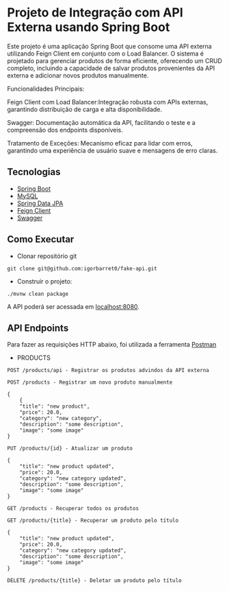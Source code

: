 <h1>Projeto de Integração com API Externa usando Spring Boot </h1>

Este projeto é uma aplicação Spring Boot que consome uma API externa utilizando Feign Client em conjunto com o Load Balancer. O sistema é projetado para gerenciar produtos de forma eficiente, oferecendo um CRUD completo, incluindo a capacidade de salvar produtos provenientes da API externa e adicionar novos produtos manualmente.

Funcionalidades Principais:

Feign Client com Load Balancer:Integração robusta com APIs externas, garantindo distribuição de carga e alta disponibilidade.

Swagger: Documentação automática da API, facilitando o teste e a compreensão dos endpoints disponíveis.

Tratamento de Exceções: Mecanismo eficaz para lidar com erros, garantindo uma experiência de usuário suave e mensagens de erro claras.

## Tecnologias

- [Spring Boot](https://spring.io/projects/spring-boot)
- [MySQL](https://www.mysql.com/)
- [Spring Data JPA](https://spring.io/projects/spring-data-jpa)
- [Feign Client](https://docs.spring.io/spring-cloud-openfeign/docs/current/reference/html/)
- [Swagger](https://swagger.io/)


## Como Executar

- Clonar repositório git
```
git clone git@github.com:igorbarret0/fake-api.git
```

- Construir o projeto:
```
./mvnw clean package
```

A API poderá ser acessada em [localhost:8080](http://localhost:8080).

## API Endpoints

Para fazer as requisições HTTP abaixo, foi utilizada a ferramenta [Postman](https://www.postman.com/)

-  PRODUCTS
```
POST /products/api - Registrar os produtos advindos da API externa
```

```
POST /products - Registrar um novo produto manualmente

{
    {
    "title": "new product",
    "price": 20.0,
    "category": "new category",
    "description": "some description",
    "image": "some image"
}
```

```
PUT /products/{id} - Atualizar um produto

{
    "title": "new product updated",
    "price": 20.0,
    "category": "new category updated",
    "description": "some description",
    "image": "some image"
}
```

```
GET /products - Recuperar todos os produtos
```

```
GET /products/{title} - Recuperar um produto pelo título

{
    "title": "new product updated",
    "price": 20.0,
    "category": "new category updated",
    "description": "some description",
    "image": "some image"
}
```

```
DELETE /products/{title} - Deletar um produto pelo título
```



